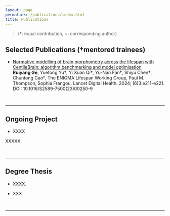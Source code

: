 ```yaml
---
layout: page
permalink: /publications/index.html
title: Publications
---
```


> (†: equal contribution, ~: corresponding author)

## Selected Publications (†mentored trainees)

- [Normative modelling of brain morphometry across the lifespan with CentileBrain: algorithm benchmarking and model optimisation](https://www.thelancet.com/journals/landig/article/PIIS2589-7500(23)00250-9/fulltext?goal=0_fb7d503c0e-6575838914-162581909)<br>**Ruiyang Ge**, Yuetong Yu†, Yi Xuan Qi†, Yu-Nan Fan†, Shiyu Chen†, Chuntong Gao†, The ENIGMA Lifespan Working Group, Paul M. Thompson, Sophia Frangou. Lancet Digital Health. 2024; (6)3:e211-e221. DOI: 10.1016/S2589-7500(23)00250-9<br>


  <br>

---

## Ongoing Project

- XXXX

XXXXX.

<br>

---

## Degree Thesis

- XXXX.

- XXX

  <br>

---


  <br>
